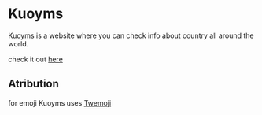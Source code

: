 # Kuoyms
Kuoyms is a website where you can check info about country all around the world.

check it out [here](https://kuoyms.vercel.app)
## Atribution
for emoji Kuoyms uses [Twemoji](https://twemoji.twitter.com)
